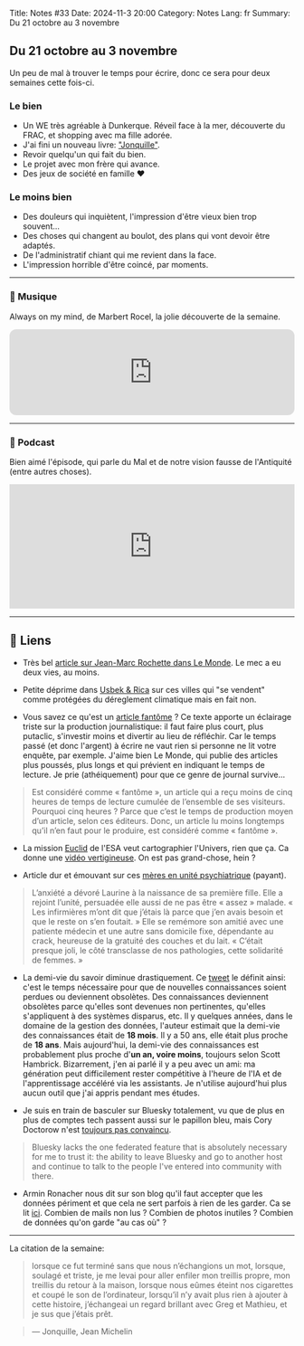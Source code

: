 Title: Notes #33
Date: 2024-11-3 20:00
Category: Notes
Lang: fr
Summary: Du 21 octobre au 3 novembre

## Du 21 octobre au 3 novembre

Un peu de mal à trouver le temps pour écrire, donc ce sera pour deux semaines cette fois-ci.

### Le bien

* Un WE très agréable à Dunkerque. Réveil face à la mer, découverte du FRAC, et shopping avec ma fille adorée.
* J'ai fini un nouveau livre: ["Jonquille"]({filename}/books/jonquille.md).
* Revoir quelqu'un qui fait du bien.
* Le projet avec mon frère qui avance.
* Des jeux de société en famille ❤️

### Le moins bien

* Des douleurs qui inquiètent, l'impression d'être vieux bien trop souvent...
* Des choses qui changent au boulot, des plans qui vont devoir être adaptés.
* De l'administratif chiant qui me revient dans la face.
* L'impression horrible d'être coincé, par moments.

---

### 🎵 Musique

Always on my mind, de Marbert Rocel, la jolie découverte de la semaine.

<iframe style="border-radius:12px" src="https://open.spotify.com/embed/track/4W40sgfJNXLkVf3lowsQzf?utm_source=generator" width="100%" height="152" frameBorder="0" allowfullscreen="" allow="autoplay; clipboard-write; encrypted-media; fullscreen; picture-in-picture" loading="lazy"></iframe>

---

### 🎤 Podcast

Bien aimé l'épisode, qui parle du Mal et de notre vision fausse de l'Antiquité (entre autres choses).

<iframe name="Ausha Podcast Player" frameborder="0" loading="lazy" id="ausha-m9Pa" height="220" style="border: none; width:100%; height:220px" src="https://player.ausha.co/?podcastId=yXGaOsgLMMp9&v=3&playerId=ausha-m9Pa"></iframe><script src="https://player.ausha.co/ausha-player.js"></script>

---

## 🔗 Liens

* Très bel [article sur Jean-Marc Rochette dans Le Monde](https://www.lemonde.fr/culture/article/2024/10/27/jean-marc-rochette-auteur-de-bd-a-20-ans-j-ai-vu-la-mort-en-face_6360828_3246.html). Le mec a eu deux vies, au moins.

* Petite déprime dans [Usbek & Rica](https://usbeketrica.com/fr/article/havres-paix-ces-villes-assurent-qu-elles-sont-epargnees-par-le-dereglement-climatique) sur ces villes qui "se vendent" comme protégées du déreglement climatique mais en fait non.

* Vous savez ce qu'est un [article fantôme](https://mediaculture.fr/pourquoi-il-faut-bel-en-bien-en-finir-avec-les-articles-fantomes/) ? Ce texte apporte un éclairage triste sur la production journalistique: il faut faire plus court, plus putaclic, s'investir moins et divertir au lieu de réfléchir. Car le temps passé (et donc l'argent) à écrire ne vaut rien si personne ne lit votre enquête, par exemple. J'aime bien Le Monde, qui publie des articles plus poussés, plus longs et qui prévient en indiquant le temps de lecture. Je prie (athéiquement) pour que ce genre de journal survive...

> Est considéré comme « fantôme », un article qui a reçu moins de cinq heures de temps de lecture cumulée de l’ensemble de ses visiteurs. Pourquoi cinq heures ? Parce que c’est le temps de production moyen d’un article, selon ces éditeurs. Donc, un article lu moins longtemps qu’il n’en faut pour le produire, est considéré comme « fantôme ».

* La mission [Euclid](https://www.esa.int/Science_Exploration/Space_Science/Euclid) de l'ESA veut cartographier l'Univers, rien que ça. Ca donne une [vidéo vertigineuse](https://dlmultimedia.esa.int/download/public/videos/2024/10/023/orig-2410_023_AR_EN.mp4). On est pas grand-chose, hein ?

* Article dur et émouvant sur ces [mères en unité psychiatrique](https://www.lemonde.fr/societe/article/2024/10/28/depression-post-partum-ce-n-est-pas-facile-de-l-avouer-mais-le-suicide-ici-on-y-a-toutes-pense_6362322_3224.html) (payant). 

> L’anxiété a dévoré Laurine à la naissance de sa première fille. Elle a rejoint l’unité, persuadée elle aussi de ne pas être « assez » malade. « Les infirmières m’ont dit que j’étais là parce que j’en avais besoin et que le reste on s’en foutait. » Elle se remémore son amitié avec une patiente médecin et une autre sans domicile fixe, dépendante au crack, heureuse de la gratuité des couches et du lait. « C’était presque joli, le côté transclasse de nos pathologies, cette solidarité de femmes. »

* La demi-vie du savoir diminue drastiquement. Ce [tweet](https://x.com/HambrickScott/status/1847929764574621876) le définit ainsi:  c'est le temps nécessaire pour que de nouvelles connaissances soient perdues ou deviennent obsolètes. Des connaissances deviennent obsolètes parce qu'elles sont devenues non pertinentes, qu'elles s'appliquent à des systèmes disparus, etc. Il y quelques années, dans le domaine de la gestion des données, l'auteur estimait que la demi-vie des connaissances était de **18 mois**. Il y a 50 ans, elle était plus proche de **18 ans**. Mais aujourd'hui, la demi-vie des connaissances est probablement plus proche d'**un an, voire moins**, toujours selon Scott Hambrick. Bizarrement, j'en ai parlé il y a peu avec un ami: ma génération peut difficilement rester compétitive à l'heure de l'IA et de l'apprentissage accéléré via les assistants. Je n'utilise aujourd'hui plus aucun outil que j'ai appris pendant mes études.

* Je suis en train de basculer sur Bluesky totalement, vu que de plus en plus de comptes tech passent aussi sur le papillon bleu, mais Cory Doctorow n'est [toujours pas convaincu](https://pluralistic.net/2024/11/02/ulysses-pact/).

> Bluesky lacks the one federated feature that is absolutely necessary for me to trust it: the ability to leave Bluesky and go to another host and continue to talk to the people I've entered into community with there.

* Armin Ronacher nous dit sur son blog qu'il faut accepter que les données périment et que cela ne sert parfois à rien de les garder. Ca se lit [ici](https://lucumr.pocoo.org/2024/10/30/make-it-ephemeral/). Combien de mails non lus ? Combien de photos inutiles ? Combien de données qu'on garde "au cas où" ?

---

La citation de la semaine:

> lorsque ce fut terminé sans que nous n’échangions un mot, lorsque, soulagé et triste, je me levai pour aller enfiler mon treillis propre, mon treillis du retour à la maison, lorsque nous eûmes éteint nos cigarettes et coupé le son de l’ordinateur, lorsqu’il n’y avait plus rien à ajouter à cette histoire, j’échangeai un regard brillant avec Greg et Mathieu, et je sus que j’étais prêt.

> ― Jonquille, Jean Michelin
